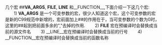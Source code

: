 几个宏 ##__VA_ARGS__, __FILE__, __LINE__ 和__FUNCTION__,下面介绍一下这几个宏:
　　1) __VA_ARGS__ 是一个可变参数的宏，很少人知道这个宏，这个可变参数的宏是新的C99规范中新增的，宏前面加上##的作用在于，当可变参数的个数为0时，这里的##起到把前面多余的","去掉的作用.
　　2) __FILE__ 宏在预编译时会替换成当前的源文件名
　　3) __LINE__宏在预编译时会替换成当前的行号
　　4) __FUNCTION__宏在预编译时会替换成当前的函数名称

